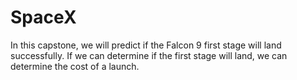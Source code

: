# SpaceX
In this capstone, we will predict if the Falcon 9 first stage will land successfully. If we can determine if the first stage will land, we can determine the cost of a launch. 

